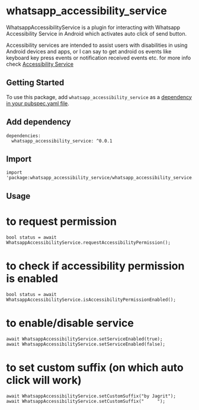 # whatsapp_accessibility_service

WhatsappAccessibilityService is a plugin for interacting with Whatsapp Accessibility Service in Android which activates auto click of send button.

Accessibility services are intended to assist users with disabilities in using Android devices and apps, or I can say to get android os events like keyboard key press events or notification received events etc.
for more info check [Accessibility Service](https://developer.android.com/reference/android/accessibilityservice/AccessibilityService)

## Getting Started

To use this package, add `whatsapp_accessibility_service` as a [dependency in your pubspec.yaml file](https://flutter.io/platform-plugins/).

## Add dependency
```
dependencies:
  whatsapp_accessibility_service: ^0.0.1
```

## Import
```
import 'package:whatsapp_accessibility_service/whatsapp_accessibility_service.dart'
```

## Usage
# to request permission
```
bool status = await WhatsappAccessibilityService.requestAccessibilityPermission();
```

# to check if accessibility permission is enabled
```
bool status = await WhatsappAccessibilityService.isAccessibilityPermissionEnabled();
```

# to enable/disable service
```
await WhatsappAccessibilityService.setServiceEnabled(true);
await WhatsappAccessibilityService.setServiceEnabled(false);
```

# to set custom suffix (on which auto click will work)
```
await WhatsappAccessibilityService.setCustomSuffix("by Jagrit");
await WhatsappAccessibilityService.setCustomSuffix("     ");
```
